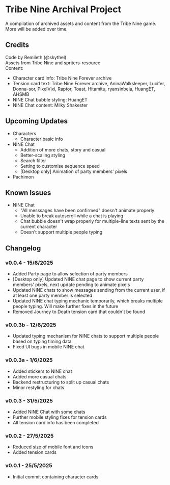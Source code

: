 # Tribe Nine Archival Project
A compilation of archived assets and content from the Tribe Nine game. More will be added over time.

## Credits
Code by Remileth (@skythel)  
Assets from Tribe Nine and spriters-resource  
Content:
* Character card info: Tribe Nine Forever archive
* Tension card text: Tribe Nine Forever archive, AninaWalksleeper, Lucifer, Donna-sor, PixelVixi, Raptor, Toast, Hitamitu, ryansinbela, HuangET, AHSMB
* NINE Chat bubble styling: HuangET
* NINE Chat content: Milky Shakester

## Upcoming Updates
* Characters
  * Character basic info
* NINE Chat
  * Addition of more chats, story and casual
  * Better-scaling styling
  * Search filter
  * Setting to customise sequence speed
  * [Desktop only] Animation of party members' pixels
* Pachimon

## Known Issues
* NINE Chat
  * "All messsages have been confirmed" doesn't animate properly
  * Unable to break autoscroll while a chat is playing
  * Chat bubble doesn't wrap properly for multiple-line texts sent by the current character
  * Doesn't support multiple people typing

## Changelog
### v0.0.4 - 15/6/2025
* Added Party page to allow selection of party members
* [Desktop only] Updated NINE chat page to show current party members' pixels, next update pending to animate pixels
* Updated NINE chats to show messages sending from the current user, if at least one party member is selected
* Updated NINE chat typing mechanic temporarily, which breaks multiple people typing. Will make further fixes in the future
* Removed Journey to Death tension card that couldn't be found
### v0.0.3b - 12/6/2025
* Updated typing mechanism for NINE chats to support multiple people based on typing timing data
* Fixed UI bugs in mobile NINE chat
### v0.0.3a - 1/6/2025
* Added stickers to NINE chat
* Added more casual chats
* Backend restructuring to split up casual chats
* Minor restyling for chats
### v0.0.3 - 31/5/2025
* Added NINE Chat with some chats
* Further mobile styling fixes for tension cards
* All tension card info has been completed
### v0.0.2 - 27/5/2025
* Reduced size of mobile font and icons
* Added tension cards
### v0.0.1 - 25/5/2025
* Initial commit containing character cards